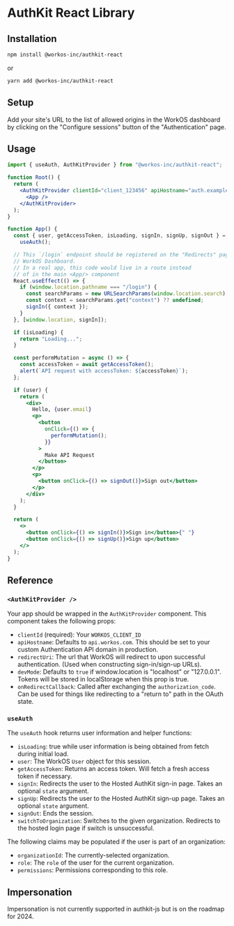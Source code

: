 # AuthKit React Library

## Installation

```bash
npm install @workos-inc/authkit-react
```

or

```bash
yarn add @workos-inc/authkit-react
```

## Setup

Add your site's URL to the list of allowed origins in the WorkOS dashboard by
clicking on the "Configure sessions" button of the "Authentication" page.

## Usage

```jsx
import { useAuth, AuthKitProvider } from "@workos-inc/authkit-react";

function Root() {
  return (
    <AuthKitProvider clientId="client_123456" apiHostname="auth.example.com">
      <App />
    </AuthKitProvider>
  );
}

function App() {
  const { user, getAccessToken, isLoading, signIn, signUp, signOut } =
    useAuth();

  // This `/login` endpoint should be registered on the "Redirects" page of the
  // WorkOS Dashboard.
  // In a real app, this code would live in a route instead
  // of in the main <App/> component
  React.useEffect(() => {
    if (window.location.pathname === "/login") {
      const searchParams = new URLSearchParams(window.location.search);
      const context = searchParams.get("context") ?? undefined;
      signIn({ context });
    }
  }, [window.location, signIn]);

  if (isLoading) {
    return "Loading...";
  }

  const performMutation = async () => {
    const accessToken = await getAccessToken();
    alert(`API request with accessToken: ${accessToken}`);
  };

  if (user) {
    return (
      <div>
        Hello, {user.email}
        <p>
          <button
            onClick={() => {
              performMutation();
            }}
          >
            Make API Request
          </button>
        </p>
        <p>
          <button onClick={() => signOut()}>Sign out</button>
        </p>
      </div>
    );
  }

  return (
    <>
      <button onClick={() => signIn()}>Sign in</button>{" "}
      <button onClick={() => signUp()}>Sign up</button>
    </>
  );
}
```

## Reference

### `<AuthKitProvider />`

Your app should be wrapped in the `AuthKitProvider` component. This component
takes the following props:

- `clientId` (required): Your `WORKOS_CLIENT_ID`
- `apiHostname`: Defaults to `api.workos.com`. This should be set to your custom Authentication API domain in production.
- `redirectUri`: The url that WorkOS will redirect to upon successful authentication. (Used when constructing sign-in/sign-up URLs).
- `devMode`: Defaults to `true` if window.location is "localhost" or "127.0.0.1". Tokens will be stored in localStorage when this prop is true.
- `onRedirectCallback`: Called after exchanging the
  `authorization_code`. Can be used for things like redirecting to a "return
  to" path in the OAuth state.

### `useAuth`

The `useAuth` hook returns user information and helper functions:

- `isLoading`: true while user information is being obtained from fetch during initial load.
- `user`: The WorkOS `User` object for this session.
- `getAccessToken`: Returns an access token. Will fetch a fresh access token if necessary.
- `signIn`: Redirects the user to the Hosted AuthKit sign-in page. Takes an optional `state` argument.
- `signUp`: Redirects the user to the Hosted AuthKit sign-up page. Takes an optional `state` argument.
- `signOut`: Ends the session.
- `switchToOrganization`: Switches to the given organization. Redirects to the hosted login page if switch is unsuccessful.

The following claims may be populated if the user is part of an organization:

- `organizationId`: The currently-selected organization.
- `role`: The `role` of the user for the current organization.
- `permissions`: Permissions corresponding to this role.

## Impersonation

Impersonation is not currently supported in authkit-js but is on the roadmap for 2024.

